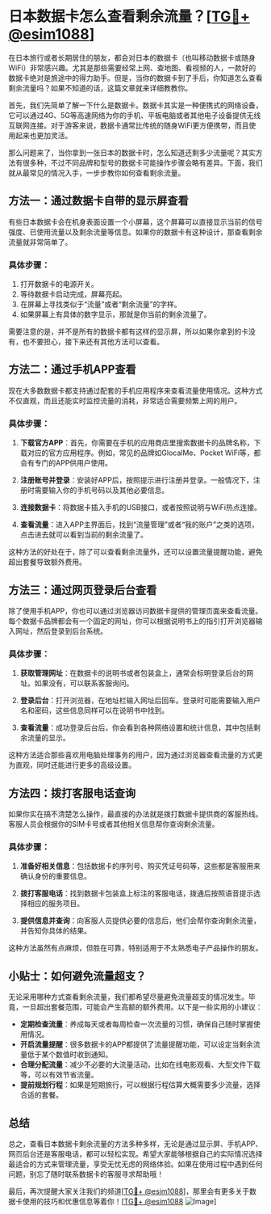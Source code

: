 # 日本数据卡怎么查看剩余流量？[[TG💪+ @esim1088](https://t.me/s/esim1088)]

在日本旅行或者长期居住的朋友，都会对日本的数据卡（也叫移动数据卡或随身WiFi）非常感兴趣。尤其是那些需要经常上网、查地图、看视频的人，一款好的数据卡绝对是旅途中的得力助手。但是，当你的数据卡到了手后，你知道怎么查看剩余流量吗？如果不知道的话，这篇文章就来详细教教你。

首先，我们先简单了解一下什么是数据卡。数据卡其实是一种便携式的网络设备，它可以通过4G、5G等高速网络为你的手机、平板电脑或者其他电子设备提供无线互联网连接。对于游客来说，数据卡通常比传统的随身WiFi更方便携带，而且使用起来也更加灵活。

那么问题来了，当你拿到一张日本的数据卡时，怎么知道还剩多少流量呢？其实方法有很多种，不过不同品牌和型号的数据卡可能操作步骤会略有差异。下面，我们就从最常见的情况入手，一步步教你如何查看剩余流量。

## 方法一：通过数据卡自带的显示屏查看

有些日本数据卡会在机身表面设置一个小屏幕，这个屏幕可以直接显示当前的信号强度、已使用流量以及剩余流量等信息。如果你的数据卡有这种设计，那查看剩余流量就非常简单了。

### 具体步骤：

1. 打开数据卡的电源开关。
2. 等待数据卡启动完成，屏幕亮起。
3. 在屏幕上寻找类似于“流量”或者“剩余流量”的字样。
4. 如果屏幕上有具体的数字显示，那就是你当前的剩余流量了。

需要注意的是，并不是所有的数据卡都有这样的显示屏，所以如果你拿到的卡没有，也不要担心，接下来还有其他方法可以查看。

## 方法二：通过手机APP查看

现在大多数数据卡都支持通过配套的手机应用程序来查看流量使用情况。这种方式不仅直观，而且还能实时监控流量的消耗，非常适合需要频繁上网的用户。

### 具体步骤：

1. **下载官方APP**：首先，你需要在手机的应用商店里搜索数据卡的品牌名称，下载对应的官方应用程序。例如，常见的品牌如GlocalMe、Pocket WiFi等，都会有专门的APP供用户使用。
   
2. **注册账号并登录**：安装好APP后，按照提示进行注册并登录。一般情况下，注册时需要输入你的手机号码以及其他必要信息。

3. **连接数据卡**：将数据卡插入手机的USB接口，或者按照说明与WiFi热点连接。

4. **查看流量**：进入APP主界面后，找到“流量管理”或者“我的账户”之类的选项，点击进去就可以看到当前的剩余流量了。

这种方法的好处在于，除了可以查看剩余流量外，还可以设置流量提醒功能，避免超出套餐导致额外费用。

## 方法三：通过网页登录后台查看

除了使用手机APP，你也可以通过浏览器访问数据卡提供的管理页面来查看流量。每个数据卡品牌都会有一个固定的网址，你可以根据说明书上的指引打开浏览器输入网址，然后登录到后台系统。

### 具体步骤：

1. **获取管理网址**：在数据卡的说明书或者包装盒上，通常会标明登录后台的网址。如果没有，可以联系客服询问。

2. **登录后台**：打开浏览器，在地址栏输入网址后回车。登录时可能需要输入用户名和密码，这些信息同样可以在说明书中找到。

3. **查看流量**：成功登录后台后，你会看到各种网络设置和统计信息，其中包括剩余流量的显示。

这种方法适合那些喜欢用电脑处理事务的用户，因为通过浏览器查看流量的方式更为直观，同时还能进行更多的高级设置。

## 方法四：拨打客服电话查询

如果你实在搞不清楚怎么操作，最直接的办法就是拨打数据卡提供商的客服热线。客服人员会根据你的SIM卡号或者其他相关信息帮你查询剩余流量。

### 具体步骤：

1. **准备好相关信息**：包括数据卡的序列号、购买凭证号码等，这些都是客服用来确认身份的重要信息。

2. **拨打客服电话**：找到数据卡包装盒上标注的客服电话，拨通后按照语音提示选择相应的服务项目。

3. **提供信息并查询**：向客服人员提供必要的信息后，他们会帮你查询剩余流量，并告知你具体的结果。

这种方法虽然有点麻烦，但胜在可靠，特别适用于不太熟悉电子产品操作的朋友。

## 小贴士：如何避免流量超支？

无论采用哪种方式查看剩余流量，我们都希望尽量避免流量超支的情况发生。毕竟，一旦超出套餐范围，可能会产生高额的额外费用。以下是一些实用的小建议：

- **定期检查流量**：养成每天或者每周检查一次流量的习惯，确保自己随时掌握使用情况。
- **开启流量提醒**：很多数据卡的APP都提供了流量提醒功能，可以设定当剩余流量低于某个数值时收到通知。
- **合理分配流量**：减少不必要的大流量活动，比如在线电影观看、大型文件下载等，可以有效节省流量。
- **提前规划行程**：如果是短期旅行，可以根据行程估算大概需要多少流量，选择合适的套餐。

## 总结

总之，查看日本数据卡剩余流量的方法多种多样，无论是通过显示屏、手机APP、网页后台还是客服电话，都可以轻松实现。希望大家能够根据自己的实际情况选择最适合的方式来管理流量，享受无忧无虑的网络体验。如果在使用过程中遇到任何问题，别忘了随时联系数据卡的客服寻求帮助哦！

最后，再次提醒大家关注我们的频道[[TG💪+ @esim1088](https://t.me/s/esim1088)]，那里会有更多关于数据卡使用的技巧和优惠信息等着你！[[TG💪+ @esim1088](https://t.me/s/esim1088) ![Image](https://i.postimg.cc/4NQfJmqS/Snipaste-2025-05-13-00-14-12.png)]